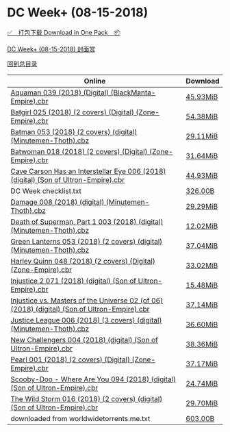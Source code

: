 # DC Week+ (08-15-2018)

[✅&emsp;打包下载 Download in One Pack&emsp;📦](https://pan.baidu.com/s/1xp5bTGcpdSanaFrpWYD0iA)

[DC Week+ (08-15-2018) 封面赏](/https://github.com/alicewish/markdown/blob/master/cover/DC-Week-08-15-2018-Covers.md)



[回到总目录](https://github.com/alicewish/markdown/blob/master/Catalogs.md)



Online | Download
--- | ---
[Aquaman 039 (2018) (Digital) (BlackManta-Empire).cbr](https://github.com/alicewish/markdown/blob/master/comic/Aquaman-039-2018-Digital-BlackManta-Empire-cbr.md) | [45.93MiB](https://pan.baidu.com/s/1xp5bTGcpdSanaFrpWYD0iA#list/path=%2FDC%20Week%202018%20Q3%2FDC%20Week%2B%20%2808-15-2018%29%2F%E3%82%B3%E3%82%A6%E3%82%AF%E3%82%B1%E3%82%AF%E3%82%AF%E3%82%AA%E3%82%BB%E3%82%B3%E3%82%A6%E3%82%B7%E3%82%A2%E3%82%AF%E3%82%B7%E3%82%A6%E3%82%B5%E3%82%B7%E3%82%A8%E3%82%B1%E3%82%B7%E3%82%A6%E3%82%B7%E3%82%BD%E3%82%AA%E3%82%AB%E3%82%B3%E3%82%A2%E3%82%BD%E3%82%A6%E3%82%B1%E3%82%AD%E3%82%B9&parentPath=%2FDC%20Week%202018%20Q3)
[Batgirl 025 (2018) (2 covers) (Digital) (Zone-Empire).cbr](https://github.com/alicewish/markdown/blob/master/comic/Batgirl-025-2018-2-covers-Digital-Zone-Empire-cbr.md) | [54.38MiB](https://pan.baidu.com/s/1xp5bTGcpdSanaFrpWYD0iA#list/path=%2FDC%20Week%202018%20Q3%2FDC%20Week%2B%20%2808-15-2018%29%2F%E3%82%A4%E3%82%B1%E3%82%AA%E3%82%AD%E3%82%BF%E3%82%B1%E3%82%A4%E3%82%A2%E3%82%B7%E3%82%AD%E3%82%B7%E3%82%A8%E3%82%BF%E3%82%AB%E3%82%A4%E3%82%BB%E3%82%A8%E3%82%A6%E3%82%AA%E3%82%A4%E3%82%BD%E3%82%B5%E3%82%B1%E3%82%B5%E3%82%A4%E3%82%A8%E3%82%AD%E3%82%B7%E3%82%A6%E3%82%B9%E3%82%AD%E3%82%B5&parentPath=%2FDC%20Week%202018%20Q3)
[Batman 053 (2018) (2 covers) (digital) (Minutemen-Thoth).cbz](https://github.com/alicewish/markdown/blob/master/comic/Batman-053-2018-2-covers-digital-Minutemen-Thoth-cbz.md) | [29.11MiB](https://pan.baidu.com/s/1xp5bTGcpdSanaFrpWYD0iA#list/path=%2FDC%20Week%202018%20Q3%2FDC%20Week%2B%20%2808-15-2018%29%2F%E3%82%AF%E3%82%B1%E3%82%A8%E3%82%A4%E3%82%A2%E3%82%B3%E3%82%BD%E3%82%B7%E3%82%A2%E3%82%AA%E3%82%BD%E3%82%B1%E3%82%AF%E3%82%AA%E3%82%AF%E3%82%B1%E3%82%AB%E3%82%B7%E3%82%B3%E3%82%B1%E3%82%BB%E3%82%B1%E3%82%BD%E3%82%A6%E3%82%B1%E3%82%BD%E3%82%AD%E3%82%B3%E3%82%B1%E3%82%A8%E3%82%B3%E3%82%A8&parentPath=%2FDC%20Week%202018%20Q3)
[Batwoman 018 (2018) (2 covers) (Digital) (Zone-Empire).cbr](https://github.com/alicewish/markdown/blob/master/comic/Batwoman-018-2018-2-covers-Digital-Zone-Empire-cbr.md) | [31.64MiB](https://pan.baidu.com/s/1xp5bTGcpdSanaFrpWYD0iA#list/path=%2FDC%20Week%202018%20Q3%2FDC%20Week%2B%20%2808-15-2018%29%2F%E3%82%B7%E3%82%B3%E3%82%AF%E3%82%A8%E3%82%B7%E3%82%BD%E3%82%B1%E3%82%A8%E3%82%A8%E3%82%B5%E3%82%A4%E3%82%BD%E3%82%A8%E3%82%A6%E3%82%B1%E3%82%AA%E3%82%AD%E3%82%A2%E3%82%AD%E3%82%B5%E3%82%A8%E3%82%A6%E3%82%A8%E3%82%AF%E3%82%B3%E3%82%B7%E3%82%B5%E3%82%BF%E3%82%BB%E3%82%A8%E3%82%AF%E3%82%AD&parentPath=%2FDC%20Week%202018%20Q3)
[Cave Carson Has an Interstellar Eye 006 (2018) (digital) (Son of Ultron-Empire).cbr](https://github.com/alicewish/markdown/blob/master/comic/Cave-Carson-Has-an-Interstellar-Eye-006-2018-digital-Son-of-Ultron-Empire-cbr.md) | [44.93MiB](https://pan.baidu.com/s/1xp5bTGcpdSanaFrpWYD0iA#list/path=%2FDC%20Week%202018%20Q3%2FDC%20Week%2B%20%2808-15-2018%29%2F%E3%82%B9%E3%82%A2%E3%82%A8%E3%82%AB%E3%82%B1%E3%82%B5%E3%82%AA%E3%82%BD%E3%82%BB%E3%82%B3%E3%82%AD%E3%82%AB%E3%82%A4%E3%82%B7%E3%82%B3%E3%82%A6%E3%82%BD%E3%82%AB%E3%82%A6%E3%82%B9%E3%82%AB%E3%82%AD%E3%82%AB%E3%82%AB%E3%82%AF%E3%82%A8%E3%82%B5%E3%82%BB%E3%82%B5%E3%82%A2%E3%82%B9%E3%82%B7&parentPath=%2FDC%20Week%202018%20Q3)
DC Week checklist.txt | [326.00B](https://pan.baidu.com/s/1xp5bTGcpdSanaFrpWYD0iA#list/path=%2FDC%20Week%202018%20Q3%2FDC%20Week%2B%20%2808-15-2018%29%2F%E3%82%AB%E3%82%B1%E3%82%B9%E3%82%B9%E3%82%A4%E3%82%BF%E3%82%B9%E3%82%BD%E3%82%B1%E3%82%A2%E3%82%A6%E3%82%A6%E3%82%B3%E3%82%BB%E3%82%B9%E3%82%B5%E3%82%BF%E3%82%AA%E3%82%AF%E3%82%B1%E3%82%AB%E3%82%B9%E3%82%BB%E3%82%A4%E3%82%A2%E3%82%AA%E3%82%B7%E3%82%AF%E3%82%BD%E3%82%B7%E3%82%A2%E3%82%BF&parentPath=%2FDC%20Week%202018%20Q3)
[Damage 008 (2018) (digital) (Minutemen-Thoth).cbz](https://github.com/alicewish/markdown/blob/master/comic/Damage-008-2018-digital-Minutemen-Thoth-cbz.md) | [29.29MiB](https://pan.baidu.com/s/1xp5bTGcpdSanaFrpWYD0iA#list/path=%2FDC%20Week%202018%20Q3%2FDC%20Week%2B%20%2808-15-2018%29%2F%E3%82%BF%E3%82%A8%E3%82%B1%E3%82%A4%E3%82%A2%E3%82%AF%E3%82%A4%E3%82%B9%E3%82%BD%E3%82%B3%E3%82%BF%E3%82%AF%E3%82%AB%E3%82%AA%E3%82%B5%E3%82%BF%E3%82%BD%E3%82%A8%E3%82%A6%E3%82%AD%E3%82%B9%E3%82%B1%E3%82%A4%E3%82%B9%E3%82%AF%E3%82%AA%E3%82%AD%E3%82%A4%E3%82%AA%E3%82%BF%E3%82%BB%E3%82%A8&parentPath=%2FDC%20Week%202018%20Q3)
[Death of Superman, Part 1 003 (2018) (digital) (Minutemen-Thoth).cbz](https://github.com/alicewish/markdown/blob/master/comic/Death-of-Superman-Part-1-003-2018-digital-Minutemen-Thoth-cbz.md) | [12.02MiB](https://pan.baidu.com/s/1xp5bTGcpdSanaFrpWYD0iA#list/path=%2FDC%20Week%202018%20Q3%2FDC%20Week%2B%20%2808-15-2018%29%2F%E3%82%B1%E3%82%A6%E3%82%B9%E3%82%AF%E3%82%B7%E3%82%B3%E3%82%A2%E3%82%A6%E3%82%BD%E3%82%B9%E3%82%AF%E3%82%BB%E3%82%A6%E3%82%BB%E3%82%A8%E3%82%A6%E3%82%AD%E3%82%AA%E3%82%AA%E3%82%A8%E3%82%BD%E3%82%AA%E3%82%B5%E3%82%B9%E3%82%B5%E3%82%B5%E3%82%B7%E3%82%BB%E3%82%A2%E3%82%A2%E3%82%B3%E3%82%B9&parentPath=%2FDC%20Week%202018%20Q3)
[Green Lanterns 053 (2018) (2 covers) (digital) (Minutemen-Thoth).cbz](https://github.com/alicewish/markdown/blob/master/comic/Green-Lanterns-053-2018-2-covers-digital-Minutemen-Thoth-cbz.md) | [37.04MiB](https://pan.baidu.com/s/1xp5bTGcpdSanaFrpWYD0iA#list/path=%2FDC%20Week%202018%20Q3%2FDC%20Week%2B%20%2808-15-2018%29%2F%E3%82%BB%E3%82%AD%E3%82%B9%E3%82%A8%E3%82%AB%E3%82%B1%E3%82%AF%E3%82%A2%E3%82%B7%E3%82%BF%E3%82%AF%E3%82%AA%E3%82%B5%E3%82%A4%E3%82%A4%E3%82%A8%E3%82%B1%E3%82%AF%E3%82%BF%E3%82%AD%E3%82%B3%E3%82%A4%E3%82%AD%E3%82%A6%E3%82%B5%E3%82%B7%E3%82%A8%E3%82%BD%E3%82%BD%E3%82%AB%E3%82%B9%E3%82%A6&parentPath=%2FDC%20Week%202018%20Q3)
[Harley Quinn 048 (2018) (2 covers) (Digital) (Zone-Empire).cbr](https://github.com/alicewish/markdown/blob/master/comic/Harley-Quinn-048-2018-2-covers-Digital-Zone-Empire-cbr.md) | [33.02MiB](https://pan.baidu.com/s/1xp5bTGcpdSanaFrpWYD0iA#list/path=%2FDC%20Week%202018%20Q3%2FDC%20Week%2B%20%2808-15-2018%29%2F%E3%82%B7%E3%82%AA%E3%82%BF%E3%82%AA%E3%82%B9%E3%82%A4%E3%82%A8%E3%82%AA%E3%82%B3%E3%82%A2%E3%82%B3%E3%82%B3%E3%82%A4%E3%82%A6%E3%82%BD%E3%82%B9%E3%82%BF%E3%82%AD%E3%82%A2%E3%82%AB%E3%82%B1%E3%82%AF%E3%82%A8%E3%82%BB%E3%82%A8%E3%82%B3%E3%82%AA%E3%82%A8%E3%82%A8%E3%82%BB%E3%82%A6%E3%82%A8&parentPath=%2FDC%20Week%202018%20Q3)
[Injustice 2 071 (2018) (digital) (Son of Ultron-Empire).cbr](https://github.com/alicewish/markdown/blob/master/comic/Injustice-2-071-2018-digital-Son-of-Ultron-Empire-cbr.md) | [15.48MiB](https://pan.baidu.com/s/1xp5bTGcpdSanaFrpWYD0iA#list/path=%2FDC%20Week%202018%20Q3%2FDC%20Week%2B%20%2808-15-2018%29%2F%E3%82%AB%E3%82%AB%E3%82%B7%E3%82%B1%E3%82%A6%E3%82%AA%E3%82%BF%E3%82%B5%E3%82%B3%E3%82%B7%E3%82%BD%E3%82%A8%E3%82%BB%E3%82%AD%E3%82%A6%E3%82%AD%E3%82%BF%E3%82%AB%E3%82%AD%E3%82%AA%E3%82%AA%E3%82%A2%E3%82%A8%E3%82%AB%E3%82%BD%E3%82%B9%E3%82%A8%E3%82%BD%E3%82%BD%E3%82%AD%E3%82%A6%E3%82%B1&parentPath=%2FDC%20Week%202018%20Q3)
[Injustice vs. Masters of the Universe 02 (of 06) (2018) (digital) (Son of Ultron-Empire).cbr](https://github.com/alicewish/markdown/blob/master/comic/Injustice-vs-Masters-of-Universe-02-of-06-2018-digital-Son-of-Ultron-Empire-cbr.md) | [37.14MiB](https://pan.baidu.com/s/1xp5bTGcpdSanaFrpWYD0iA#list/path=%2FDC%20Week%202018%20Q3%2FDC%20Week%2B%20%2808-15-2018%29%2F%E3%82%A4%E3%82%B1%E3%82%AF%E3%82%AA%E3%82%B1%E3%82%B7%E3%82%B9%E3%82%B9%E3%82%B1%E3%82%BF%E3%82%AB%E3%82%BD%E3%82%A4%E3%82%A4%E3%82%BF%E3%82%B9%E3%82%A8%E3%82%A6%E3%82%B7%E3%82%B9%E3%82%BD%E3%82%BD%E3%82%B1%E3%82%B5%E3%82%A2%E3%82%B9%E3%82%A4%E3%82%B3%E3%82%B5%E3%82%AB%E3%82%A2%E3%82%AF&parentPath=%2FDC%20Week%202018%20Q3)
[Justice League 006 (2018) (3 covers) (digital) (Minutemen-Thoth).cbz](https://github.com/alicewish/markdown/blob/master/comic/Justice-League-006-2018-3-covers-digital-Minutemen-Thoth-cbz.md) | [36.60MiB](https://pan.baidu.com/s/1xp5bTGcpdSanaFrpWYD0iA#list/path=%2FDC%20Week%202018%20Q3%2FDC%20Week%2B%20%2808-15-2018%29%2F%E3%82%AF%E3%82%BD%E3%82%B7%E3%82%A4%E3%82%B9%E3%82%BF%E3%82%A8%E3%82%B5%E3%82%A8%E3%82%B5%E3%82%BD%E3%82%BB%E3%82%AB%E3%82%B3%E3%82%B9%E3%82%A8%E3%82%B1%E3%82%B3%E3%82%A6%E3%82%A4%E3%82%B7%E3%82%A2%E3%82%B5%E3%82%AD%E3%82%B7%E3%82%A8%E3%82%B9%E3%82%A8%E3%82%B7%E3%82%AD%E3%82%A2%E3%82%A4&parentPath=%2FDC%20Week%202018%20Q3)
[New Challengers 004 (2018) (digital) (Son of Ultron-Empire).cbr](https://github.com/alicewish/markdown/blob/master/comic/New-Challengers-004-2018-digital-Son-of-Ultron-Empire-cbr.md) | [38.36MiB](https://pan.baidu.com/s/1xp5bTGcpdSanaFrpWYD0iA#list/path=%2FDC%20Week%202018%20Q3%2FDC%20Week%2B%20%2808-15-2018%29%2F%E3%82%A8%E3%82%B9%E3%82%A2%E3%82%B7%E3%82%A4%E3%82%AF%E3%82%AF%E3%82%B9%E3%82%B1%E3%82%A8%E3%82%AD%E3%82%A2%E3%82%A8%E3%82%A2%E3%82%AA%E3%82%B1%E3%82%BF%E3%82%B3%E3%82%B1%E3%82%BD%E3%82%A6%E3%82%A8%E3%82%A8%E3%82%B1%E3%82%AD%E3%82%A6%E3%82%B3%E3%82%B1%E3%82%A8%E3%82%B3%E3%82%A2%E3%82%B1&parentPath=%2FDC%20Week%202018%20Q3)
[Pearl 001 (2018) (2 covers) (Digital) (Zone-Empire).cbr](https://github.com/alicewish/markdown/blob/master/comic/Pearl-001-2018-2-covers-Digital-Zone-Empire-cbr.md) | [37.17MiB](https://pan.baidu.com/s/1xp5bTGcpdSanaFrpWYD0iA#list/path=%2FDC%20Week%202018%20Q3%2FDC%20Week%2B%20%2808-15-2018%29%2F%E3%82%BF%E3%82%AA%E3%82%A6%E3%82%A6%E3%82%B7%E3%82%BF%E3%82%A2%E3%82%B1%E3%82%B5%E3%82%B3%E3%82%B3%E3%82%B3%E3%82%B1%E3%82%A4%E3%82%B9%E3%82%B3%E3%82%A8%E3%82%B9%E3%82%B5%E3%82%BB%E3%82%AB%E3%82%BD%E3%82%AF%E3%82%B7%E3%82%A4%E3%82%B5%E3%82%B7%E3%82%AB%E3%82%B1%E3%82%B7%E3%82%A6%E3%82%A2&parentPath=%2FDC%20Week%202018%20Q3)
[Scooby-Doo - Where Are You 094 (2018) (digital) (Son of Ultron-Empire).cbr](https://github.com/alicewish/markdown/blob/master/comic/Scooby-Doo-Where-Are-You-094-2018-digital-Son-of-Ultron-Empire-cbr.md) | [24.74MiB](https://pan.baidu.com/s/1xp5bTGcpdSanaFrpWYD0iA#list/path=%2FDC%20Week%202018%20Q3%2FDC%20Week%2B%20%2808-15-2018%29%2F%E3%82%BD%E3%82%BD%E3%82%B3%E3%82%AA%E3%82%B9%E3%82%A6%E3%82%AB%E3%82%BF%E3%82%B5%E3%82%BB%E3%82%B5%E3%82%A2%E3%82%B3%E3%82%A6%E3%82%B3%E3%82%A8%E3%82%B5%E3%82%B9%E3%82%AB%E3%82%AF%E3%82%B7%E3%82%AD%E3%82%BB%E3%82%AF%E3%82%B7%E3%82%A8%E3%82%A2%E3%82%B1%E3%82%AD%E3%82%BD%E3%82%AD%E3%82%BB&parentPath=%2FDC%20Week%202018%20Q3)
[The Wild Storm 016 (2018) (2 covers) (digital) (Son of Ultron-Empire).cbr](https://github.com/alicewish/markdown/blob/master/comic/Wild-Storm-016-2018-2-covers-digital-Son-of-Ultron-Empire-cbr.md) | [29.70MiB](https://pan.baidu.com/s/1xp5bTGcpdSanaFrpWYD0iA#list/path=%2FDC%20Week%202018%20Q3%2FDC%20Week%2B%20%2808-15-2018%29%2F%E3%82%A6%E3%82%B3%E3%82%B7%E3%82%BF%E3%82%B9%E3%82%BF%E3%82%A2%E3%82%B1%E3%82%B3%E3%82%AB%E3%82%AB%E3%82%BF%E3%82%B7%E3%82%AB%E3%82%B1%E3%82%B5%E3%82%AD%E3%82%A2%E3%82%BF%E3%82%AB%E3%82%B5%E3%82%B1%E3%82%A8%E3%82%B9%E3%82%B1%E3%82%B5%E3%82%A4%E3%82%AB%E3%82%B1%E3%82%BD%E3%82%B7%E3%82%A6&parentPath=%2FDC%20Week%202018%20Q3)
downloaded from worldwidetorrents.me.txt | [603.00B](https://pan.baidu.com/s/1xp5bTGcpdSanaFrpWYD0iA#list/path=%2FDC%20Week%202018%20Q3%2FDC%20Week%2B%20%2808-15-2018%29%2F%E3%82%B5%E3%82%B1%E3%82%AD%E3%82%AD%E3%82%B9%E3%82%BD%E3%82%AB%E3%82%A8%E3%82%B3%E3%82%B3%E3%82%A2%E3%82%A4%E3%82%BD%E3%82%AB%E3%82%A8%E3%82%A8%E3%82%BB%E3%82%B5%E3%82%B7%E3%82%B9%E3%82%A4%E3%82%A4%E3%82%A6%E3%82%BF%E3%82%AB%E3%82%AD%E3%82%A4%E3%82%A6%E3%82%B5%E3%82%B1%E3%82%B3%E3%82%BF&parentPath=%2FDC%20Week%202018%20Q3)